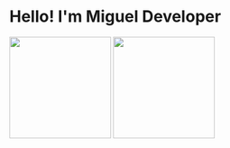 <h1>Hello! I'm Miguel Developer</h1> 

<div>
  <img height="180em" src="https://github.readme.stats.vercel.app/api?username-migueleduardodaniel99&show_icons-true&theme-dracula&include_all_commits-true&count_private-true"/>
  <img height="180em" src="https://github.readme.stats.vercel.app/api/top-langs/?username-migueleduardodaniel99&layout-compact&langs_count-16&theme-dracula"/>
</div>


<!---
miguelduardodaniel99/miguelduardodaniel99 is a ✨ special ✨ repository because its `README.md` (this file) appears on your GitHub profile.
You can click the Preview link to take a look at your changes.
--->
